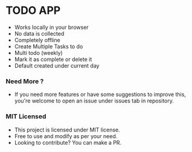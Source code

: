 # TODO APP
- Works locally in your browser
- No data is collected
- Completely offline
- Create Multiple Tasks to do
- Multi todo (weekly)
- Mark it as complete or delete it
- Default created under current day

###  Need More ?
- If you need more features or have some suggestions to improve this, you're welcome to open an issue under issues tab in repository.

### MIT Licensed
- This project is licensed under MIT license.
- Free to use and modify as per your need.
- Looking to contribute? You can make a PR.